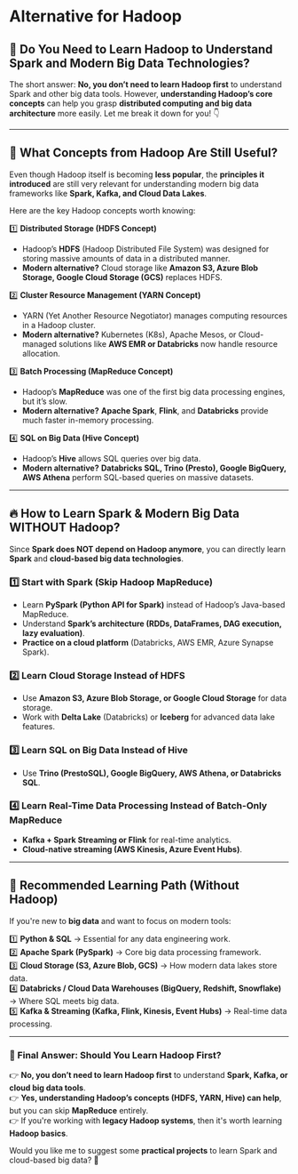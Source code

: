 # Alternative for Hadoop

## **🤔 Do You Need to Learn Hadoop to Understand Spark and Modern Big Data Technologies?**

The short answer: **No, you don’t need to learn Hadoop first** to understand Spark and other big data tools. However, **understanding Hadoop’s core concepts** can help you grasp **distributed computing and big data architecture** more easily. Let me break it down for you! 👇

---

## **🔹 What Concepts from Hadoop Are Still Useful?**

Even though Hadoop itself is becoming **less popular**, the **principles it introduced** are still very relevant for understanding modern big data frameworks like **Spark, Kafka, and Cloud Data Lakes**.

Here are the key Hadoop concepts worth knowing:

1️⃣ **Distributed Storage (HDFS Concept)**

- Hadoop’s **HDFS** (Hadoop Distributed File System) was designed for storing massive amounts of data in a distributed manner.
- **Modern alternative?** Cloud storage like **Amazon S3, Azure Blob Storage, Google Cloud Storage (GCS)** replaces HDFS.

2️⃣ **Cluster Resource Management (YARN Concept)**

- YARN (Yet Another Resource Negotiator) manages computing resources in a Hadoop cluster.
- **Modern alternative?** Kubernetes (K8s), Apache Mesos, or Cloud-managed solutions like **AWS EMR or Databricks** now handle resource allocation.

3️⃣ **Batch Processing (MapReduce Concept)**

- Hadoop’s **MapReduce** was one of the first big data processing engines, but it’s slow.
- **Modern alternative?** **Apache Spark**, **Flink**, and **Databricks** provide much faster in-memory processing.

4️⃣ **SQL on Big Data (Hive Concept)**

- Hadoop’s **Hive** allows SQL queries over big data.
- **Modern alternative?** **Databricks SQL, Trino (Presto), Google BigQuery, AWS Athena** perform SQL-based queries on massive datasets.

---

## **🔥 How to Learn Spark & Modern Big Data WITHOUT Hadoop?**

Since **Spark does NOT depend on Hadoop anymore**, you can directly learn **Spark** and **cloud-based big data technologies**.

### **1️⃣ Start with Spark (Skip Hadoop MapReduce)**

- Learn **PySpark (Python API for Spark)** instead of Hadoop’s Java-based MapReduce.
- Understand **Spark’s architecture (RDDs, DataFrames, DAG execution, lazy evaluation)**.
- **Practice on a cloud platform** (Databricks, AWS EMR, Azure Synapse Spark).

### **2️⃣ Learn Cloud Storage Instead of HDFS**

- Use **Amazon S3, Azure Blob Storage, or Google Cloud Storage** for data storage.
- Work with **Delta Lake** (Databricks) or **Iceberg** for advanced data lake features.

### **3️⃣ Learn SQL on Big Data Instead of Hive**

- Use **Trino (PrestoSQL), Google BigQuery, AWS Athena, or Databricks SQL**.

### **4️⃣ Learn Real-Time Data Processing Instead of Batch-Only MapReduce**

- **Kafka + Spark Streaming or Flink** for real-time analytics.
- **Cloud-native streaming (AWS Kinesis, Azure Event Hubs)**.

---

## **🚀 Recommended Learning Path (Without Hadoop)**

If you're new to **big data** and want to focus on modern tools:

1️⃣ **Python & SQL** → Essential for any data engineering work.  
2️⃣ **Apache Spark (PySpark)** → Core big data processing framework.  
3️⃣ **Cloud Storage (S3, Azure Blob, GCS)** → How modern data lakes store data.  
4️⃣ **Databricks / Cloud Data Warehouses (BigQuery, Redshift, Snowflake)** → Where SQL meets big data.  
5️⃣ **Kafka & Streaming (Kafka, Flink, Kinesis, Event Hubs)** → Real-time data processing.

---

### **🎯 Final Answer: Should You Learn Hadoop First?**

👉 **No, you don’t need to learn Hadoop first** to understand **Spark, Kafka, or cloud big data tools**.  
👉 **Yes, understanding Hadoop’s concepts (HDFS, YARN, Hive) can help**, but you can skip **MapReduce** entirely.  
👉 If you're working with **legacy Hadoop systems**, then it's worth learning **Hadoop basics**.

Would you like me to suggest some **practical projects** to learn Spark and cloud-based big data? 🚀
